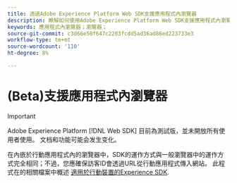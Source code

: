 ```yaml
---
title: 透過Adobe Experience Platform Web SDK支援應用程式內瀏覽器
description: 瞭解如何使用Adobe Experience Platform Web SDK支援應用程式內瀏覽器。
keywords: 應用程式內瀏覽器；瀏覽器；
source-git-commit: c3d66e50f647c2203fcdd5ad36ad86ed223733e3
workflow-type: tm+mt
source-wordcount: '110'
ht-degree: 8%

---
```



# (Beta)支援應用程式內瀏覽器

>[!IMPORTANT]
>
>Adobe Experience Platform [!DNL Web SDK] 目前為測試版，並未開放所有使用者使用。 文档和功能可能会发生变化。

在內嵌於行動應用程式內的瀏覽器中，SDK的運作方式與一般瀏覽器中的運作方式完全相同；不過，您應確保訪客ID會透過URL從行動應用程式傳入網站。 此程式在的相關檔案中概述 [適用於行動裝置的Experience SDK](https://experienceleague.adobe.com/docs/mobile-services/ios/sdk-reference-ios/hybrid-app.html).
